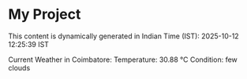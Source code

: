 # My Project

This content is dynamically generated in Indian Time (IST): 2025-10-12 12:25:39 IST


Current Weather in Coimbatore:
Temperature: 30.88 °C
Condition: few clouds
